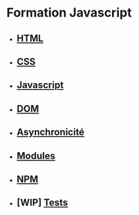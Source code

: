 # Formation Javascript

* ## [HTML](./chapitres/html.md)
* ## [CSS](./chapitres/css.md)
* ## [Javascript](./chapitres/javascript.md)
* ## [DOM](./chapitres/dom.md)
* ## [Asynchronicité](./chapitres/asynchrone.md)
* ## [Modules](./chapitres/modules.md)
* ## [NPM](./chapitres/npm.md)
* ## [WIP] [Tests](./chapitres/tests.md)
